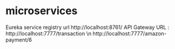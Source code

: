 # microservices
Eureka service registry url
http://localhost:8761/
API Gateway URL : 
http://localhost:7777/transaction \n
http://localhost:7777/amazon-payment/6
